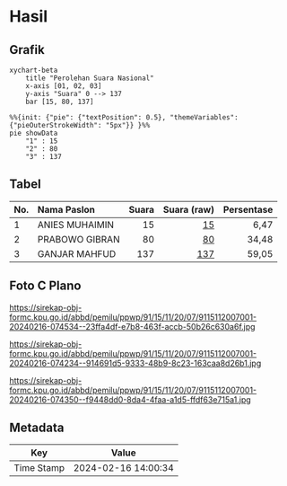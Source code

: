# Hasil

## Grafik

```mermaid
xychart-beta
    title "Perolehan Suara Nasional"
    x-axis [01, 02, 03]
    y-axis "Suara" 0 --> 137
    bar [15, 80, 137]
```

```mermaid
%%{init: {"pie": {"textPosition": 0.5}, "themeVariables": {"pieOuterStrokeWidth": "5px"}} }%%
pie showData
    "1" : 15
    "2" : 80
    "3" : 137
```

## Tabel

| No. | Nama Paslon    | Suara | Suara (raw) | Persentase |
|:--- |:-------------- | -----:| -----------:| ----------:|
| 1   | ANIES MUHAIMIN | 15    | [15][p-1]   | 6,47       |
| 2   | PRABOWO GIBRAN | 80    | [80][p-2]   | 34,48      |
| 3   | GANJAR MAHFUD  | 137   | [137][p-3]  | 59,05      |


[p-1]: https://github.com/gigit-pemilu/pemilu-2024/blob/main/pilpres/hitung-suara/sub/91-papua/sub/15-waropen/sub/11-oudate/sub/2007-moroa/sub/001-tps/sub/paslon-1.txt
[p-2]: https://github.com/gigit-pemilu/pemilu-2024/blob/main/pilpres/hitung-suara/sub/91-papua/sub/15-waropen/sub/11-oudate/sub/2007-moroa/sub/001-tps/sub/paslon-2.txt
[p-3]: https://github.com/gigit-pemilu/pemilu-2024/blob/main/pilpres/hitung-suara/sub/91-papua/sub/15-waropen/sub/11-oudate/sub/2007-moroa/sub/001-tps/sub/paslon-3.txt

## Foto C Plano

https://sirekap-obj-formc.kpu.go.id/abbd/pemilu/ppwp/91/15/11/20/07/9115112007001-20240216-074534--23ffa4df-e7b8-463f-accb-50b26c630a6f.jpg

https://sirekap-obj-formc.kpu.go.id/abbd/pemilu/ppwp/91/15/11/20/07/9115112007001-20240216-074234--914691d5-9333-48b9-8c23-163caa8d26b1.jpg

https://sirekap-obj-formc.kpu.go.id/abbd/pemilu/ppwp/91/15/11/20/07/9115112007001-20240216-074350--f9448dd0-8da4-4faa-a1d5-ffdf63e715a1.jpg


## Metadata

| Key        | Value               |
| ---------- | ------------------- |
| Time Stamp | 2024-02-16 14:00:34 |



